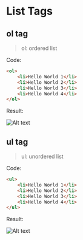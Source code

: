 # List Tags

## ol tag

> ol: ordered list

Code:

```HTML
<ol>
    <li>Hello World 1</li>
    <li>Hello World 2</li>
    <li>Hello World 3</li>
    <li>Hello World 4</li>
</ol>
```

Result:

![Alt text](/TIL/Screenshots/ol-result.jpg.JPG)

## ul tag

> ul: unordered list

Code:

```HTML
<ul>
    <li>Hello World 1</li>
    <li>Hello World 2</li>
    <li>Hello World 3</li>
    <li>Hello World 4</li>
</ul>
```

Result:

![Alt text](/TIL/Screenshots/ul-result.jpg.JPG)
